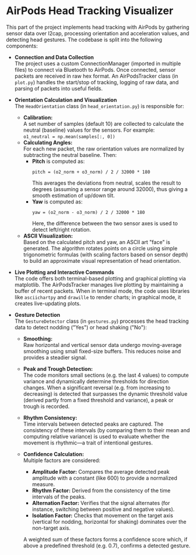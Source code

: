 # AirPods Head Tracking Visualizer

This part of the project implements head tracking with AirPods by gathering sensor data over l2cap, processing orientation and acceleration values, and detecting head gestures. The codebase is split into the following components:

- **Connection and Data Collection**  
  The project uses a custom ConnectionManager (imported in multiple files) to connect via Bluetooth to AirPods. Once connected, sensor packets are received in raw hex format. An AirPodsTracker class (in `plot.py`) handles the start/stop of tracking, logging of raw data, and parsing of packets into useful fields.

- **Orientation Calculation and Visualization**  
  The `HeadOrientation` class (in `head_orientation.py`) is responsible for:
  - **Calibration:**  
    A set number of samples (default 10) are collected to calculate the neutral (baseline) values for the sensors. For example:  
    `o1_neutral = np.mean(samples[:, 0])`
  - **Calculating Angles:**  
    For each new packet, the raw orientation values are normalized by subtracting the neutral baseline. Then:
    - **Pitch** is computed as:
      ```
      pitch = (o2_norm + o3_norm) / 2 / 32000 * 180
      ```
      This averages the deviations from neutral, scales the result to degrees (assuming a sensor range around 32000), thus giving a smooth estimation of up/down tilt.
    - **Yaw** is computed as:
      ```
      yaw = (o2_norm - o3_norm) / 2 / 32000 * 180
      ```
      Here, the difference between the two sensor axes is used to detect left/right rotation.
  - **ASCII Visualization:**  
    Based on the calculated pitch and yaw, an ASCII art "face" is generated. The algorithm rotates points on a circle using simple trigonometric formulas (with scaling factors based on sensor depth) to build an approximate visual representation of head orientation.

- **Live Plotting and Interactive Commands**  
  The code offers both terminal-based plotting and graphical plotting via matplotlib. The AirPodsTracker manages live plotting by maintaining a buffer of recent packets. When in terminal mode, the code uses libraries like `asciichartpy` and `drawille` to render charts; in graphical mode, it creates live-updating plots.

- **Gesture Detection**  
  The `GestureDetector` class (in `gestures.py`) processes the head tracking data to detect nodding ("Yes") or head shaking ("No"):
  - **Smoothing:**  
    Raw horizontal and vertical sensor data undergo moving-average smoothing using small fixed-size buffers. This reduces noise and provides a steadier signal.
  - **Peak and Trough Detection:**  
    The code monitors small sections (e.g. the last 4 values) to compute variance and dynamically determine thresholds for direction changes. When a significant reversal (e.g. from increasing to decreasing) is detected that surpasses the dynamic threshold value (derived partly from a fixed threshold and variance), a peak or trough is recorded.
  - **Rhythm Consistency:**  
    Time intervals between detected peaks are captured. The consistency of these intervals (by comparing them to their mean and computing relative variance) is used to evaluate whether the movement is rhythmic—a trait of intentional gestures.
  - **Confidence Calculation:**  
    Multiple factors are considered:
    - **Amplitude Factor:** Compares the average detected peak amplitude with a constant (like 600) to provide a normalized measure.
    - **Rhythm Factor:** Derived from the consistency of the time intervals of the peaks.
    - **Alternation Factor:** Verifies that the signal alternates (for instance, switching between positive and negative values).
    - **Isolation Factor:** Checks that movement on the target axis (vertical for nodding, horizontal for shaking) dominates over the non-target axis.
  
    A weighted sum of these factors forms a confidence score which, if above a predefined threshold (e.g. 0.7), confirms a detected gesture.

